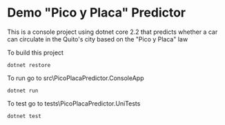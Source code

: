 # Demo "Pico y Placa" Predictor
This is a console project using dotnet core 2.2 that predicts whether a car can circulate in the Quito's city based on the "Pico y Placa" law

To build this project
```
dotnet restore 
```

To run go to src\PicoPlacaPredictor.ConsoleApp
```
dotnet run
```
To test go to tests\PicoPlacaPredictor.UniTests
```
dotnet test
```
